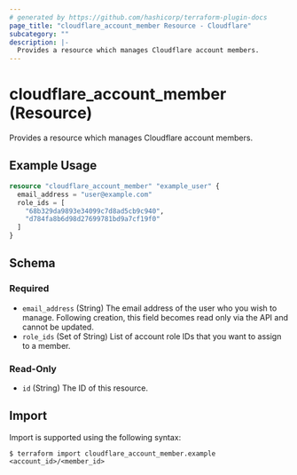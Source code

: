 ```yaml
---
# generated by https://github.com/hashicorp/terraform-plugin-docs
page_title: "cloudflare_account_member Resource - Cloudflare"
subcategory: ""
description: |-
  Provides a resource which manages Cloudflare account members.
---
```


# cloudflare_account_member (Resource)

Provides a resource which manages Cloudflare account members.

## Example Usage

```terraform
resource "cloudflare_account_member" "example_user" {
  email_address = "user@example.com"
  role_ids = [
    "68b329da9893e34099c7d8ad5cb9c940",
    "d784fa8b6d98d27699781bd9a7cf19f0"
  ]
}
```

<!-- schema generated by tfplugindocs -->
## Schema

### Required

- `email_address` (String) The email address of the user who you wish to manage. Following creation, this field becomes read only via the API and cannot be updated.
- `role_ids` (Set of String) List of account role IDs that you want to assign to a member.

### Read-Only

- `id` (String) The ID of this resource.

## Import

Import is supported using the following syntax:

```shell
$ terraform import cloudflare_account_member.example <account_id>/<member_id>
```
